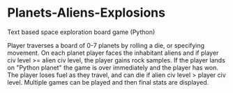 # Planets-Aliens-Explosions
Text based space exploration board game (Python)

Player traverses a board of 0-7 planets by rolling a die, or specifying movement. On each planet player faces the inhabitant aliens and if player civ level >= alien civ level, the player gains rock samples. If the player lands on "Python planet" the game is over immediately and the player has won. The player loses fuel as they travel, and can die if alien civ level > player civ level. Multiple games can be played and then final stats are displayed.
